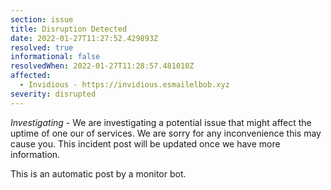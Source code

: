 ```yaml
---
section: issue
title: Disruption Detected
date: 2022-01-27T11:27:52.429893Z
resolved: true
informational: false
resolvedWhen: 2022-01-27T11:28:57.481010Z
affected:
  - Invidious - https://invidious.esmailelbob.xyz
severity: disrupted
---
```

*Investigating* - We are investigating a potential issue that might affect the uptime of one our of services. We are sorry for any inconvenience this may cause you. This incident post will be updated once we have more information.

This is an automatic post by a monitor bot.
        